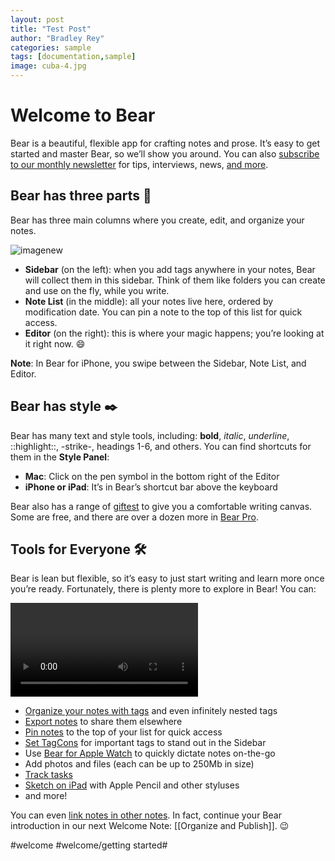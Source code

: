 ```yaml
---
layout: post
title: "Test Post"
author: "Bradley Rey"
categories: sample
tags: [documentation,sample]
image: cuba-4.jpg
---
```


# Welcome to Bear

Bear is a beautiful, flexible app for crafting notes and prose. It’s easy to get started and master Bear, so we’ll show you around. You can also [subscribe to our monthly newsletter](http://eepurl.com/dvs38P) for tips, interviews, news, [and more](https://bear.app/faq/).

## Bear has three parts 🐻
Bear has three main columns where you create, edit, and organize your notes.

![imagenew](https://raw.githubusercontent.com/bradleyrrr/bradleyrrr.github.io/gh-pages/assets/img/arctic-1.jpg)

* **Sidebar** (on the left): when you add tags anywhere in your notes, Bear will collect them in this sidebar. Think of them like folders you can create and use on the fly, while you write.
* **Note List** (in the middle): all your notes live here, ordered by modification date. You can pin a note to the top of this list for quick access.
* **Editor** (on the right): this is where your magic happens; you’re looking at it right now. 😄

**Note**: In Bear for iPhone, you swipe between the Sidebar, Note List, and Editor.

## Bear has style ✒️
Bear has many text and style tools, including: **bold**, _italic_, _underline_, ::highlight::, -strike-, headings 1-6, and others. You can find shortcuts for them in the **Style Panel**:

* **Mac**: Click on the pen symbol in the bottom right of the Editor
* **iPhone or iPad**: It’s in Bear’s shortcut bar above the keyboard

Bear also has a range of [giftest](https://raw.githubusercontent.com/bradleyrrr/bradleyrrr.github.io/gh-pages/assets/img/giftest.gif) to give you a comfortable writing canvas. Some are free, and there are over a dozen more in [Bear Pro](bear://x-callback-url/open-bear-pro).

## Tools for Everyone 🛠
Bear is lean but flexible, so it’s easy to just start writing and learn more once you’re ready. Fortunately, there is plenty more to explore in Bear! You can:

![videotest](https://raw.githubusercontent.com/bradleyrrr/bradleyrrr.github.io/gh-pages/assets/img/IMG_4095.mov)

* [Organize your notes with tags](https://blog.bear.app/2017/08/bear-tips-organize-notes-with-tags-and-infinite-nested-tags/) and even infinitely nested tags
* [Export notes](https://blog.bear.app/2017/08/bear-tips-turn-your-notes-into-pdf-jpg-and-more/) to share them elsewhere
* [Pin notes](https://blog.bear.app/2017/09/bear-tips-pin-notes-to-the-top-to-stay-on-task/) to the top of your list for quick access
* [Set TagCons](https://blog.bear.app/2018/08/bear-tips-make-your-important-tags-stand-out-with-tagcons/) for important tags to stand out in the Sidebar
* Use [Bear for Apple Watch](https://bear.app/faq/Bear%20for%20Apple%20Watch%20overview/) to quickly dictate notes on-the-go
* Add photos and files (each can be up to 250Mb in size)
* [Track tasks](https://blog.bear.app/2017/02/bear-tips-check-your-task-progress/)
* [Sketch on iPad](https://bear.app/faq/Attachments/Add%20Sketches%20to%20your%20notes/) with Apple Pencil and other styluses
* and more!

You can even [link notes in other notes](https://blog.bear.app/2017/03/bear-tips-link-notes-for-fun-and-profit/). In fact, continue your Bear introduction in our next Welcome Note: [[Organize and Publish]]. 😉

#welcome #welcome/getting started#
